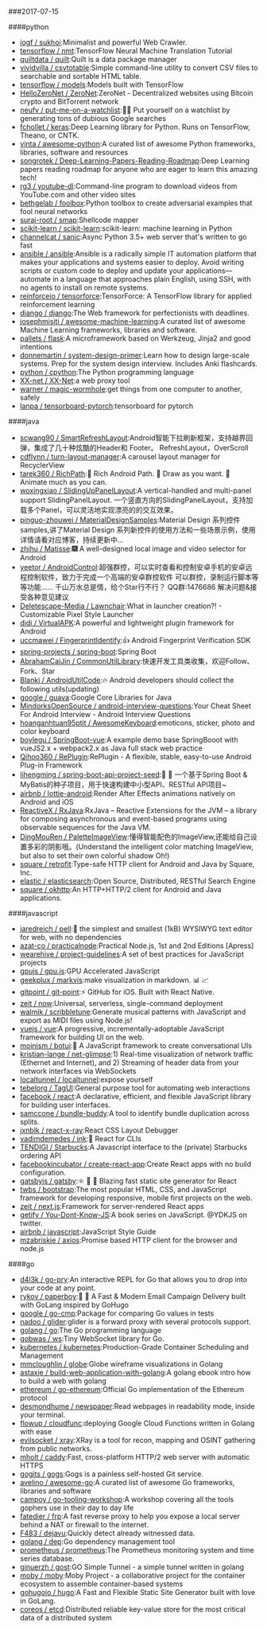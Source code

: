 ###2017-07-15

####python
* [iogf / sukhoi](https://github.com/iogf/sukhoi):Minimalist and powerful Web Crawler.
* [tensorflow / nmt](https://github.com/tensorflow/nmt):TensorFlow Neural Machine Translation Tutorial
* [quiltdata / quilt](https://github.com/quiltdata/quilt):Quilt is a data package manager
* [vividvilla / csvtotable](https://github.com/vividvilla/csvtotable):Simple command-line utility to convert CSV files to searchable and sortable HTML table.
* [tensorflow / models](https://github.com/tensorflow/models):Models built with TensorFlow
* [HelloZeroNet / ZeroNet](https://github.com/HelloZeroNet/ZeroNet):ZeroNet - Decentralized websites using Bitcoin crypto and BitTorrent network
* [neufv / put-me-on-a-watchlist](https://github.com/neufv/put-me-on-a-watchlist):👩‍💻 Put yourself on a watchlist by generating tons of dubious Google searches
* [fchollet / keras](https://github.com/fchollet/keras):Deep Learning library for Python. Runs on TensorFlow, Theano, or CNTK.
* [vinta / awesome-python](https://github.com/vinta/awesome-python):A curated list of awesome Python frameworks, libraries, software and resources
* [songrotek / Deep-Learning-Papers-Reading-Roadmap](https://github.com/songrotek/Deep-Learning-Papers-Reading-Roadmap):Deep Learning papers reading roadmap for anyone who are eager to learn this amazing tech!
* [rg3 / youtube-dl](https://github.com/rg3/youtube-dl):Command-line program to download videos from YouTube.com and other video sites
* [bethgelab / foolbox](https://github.com/bethgelab/foolbox):Python toolbox to create adversarial examples that fool neural networks
* [suraj-root / smap](https://github.com/suraj-root/smap):Shellcode mapper
* [scikit-learn / scikit-learn](https://github.com/scikit-learn/scikit-learn):scikit-learn: machine learning in Python
* [channelcat / sanic](https://github.com/channelcat/sanic):Async Python 3.5+ web server that's written to go fast
* [ansible / ansible](https://github.com/ansible/ansible):Ansible is a radically simple IT automation platform that makes your applications and systems easier to deploy. Avoid writing scripts or custom code to deploy and update your applications— automate in a language that approaches plain English, using SSH, with no agents to install on remote systems.
* [reinforceio / tensorforce](https://github.com/reinforceio/tensorforce):TensorForce: A TensorFlow library for applied reinforcement learning
* [django / django](https://github.com/django/django):The Web framework for perfectionists with deadlines.
* [josephmisiti / awesome-machine-learning](https://github.com/josephmisiti/awesome-machine-learning):A curated list of awesome Machine Learning frameworks, libraries and software.
* [pallets / flask](https://github.com/pallets/flask):A microframework based on Werkzeug, Jinja2 and good intentions
* [donnemartin / system-design-primer](https://github.com/donnemartin/system-design-primer):Learn how to design large-scale systems. Prep for the system design interview. Includes Anki flashcards.
* [python / cpython](https://github.com/python/cpython):The Python programming language
* [XX-net / XX-Net](https://github.com/XX-net/XX-Net):a web proxy tool
* [warner / magic-wormhole](https://github.com/warner/magic-wormhole):get things from one computer to another, safely
* [lanpa / tensorboard-pytorch](https://github.com/lanpa/tensorboard-pytorch):tensorboard for pytorch

####java
* [scwang90 / SmartRefreshLayout](https://github.com/scwang90/SmartRefreshLayout):Android智能下拉刷新框架，支持越界回弹，集成了几十种炫酷的Header和 Footer。 RefreshLayout，OverScroll
* [cdflynn / turn-layout-manager](https://github.com/cdflynn/turn-layout-manager):A carousel layout manager for RecyclerView
* [tarek360 / RichPath](https://github.com/tarek360/RichPath):💪 Rich Android Path. 🤡 Draw as you want. 🎉 Animate much as you can.
* [woxingxiao / SlidingUpPanelLayout](https://github.com/woxingxiao/SlidingUpPanelLayout):A vertical-handled and multi-panel support SlidingPanelLayout. 一个竖直方向的SlidingPanelLayout，支持加载多个Panel，可以灵活地实现漂亮的的交互效果。
* [pinguo-zhouwei / MaterialDesignSamples](https://github.com/pinguo-zhouwei/MaterialDesignSamples):Material Design 系列控件samples,讲了Material Design 系列新控件的使用方法和一些场景示例，使用详情请看对应博客，持续更新中...
* [zhihu / Matisse](https://github.com/zhihu/Matisse):🎆 A well-designed local image and video selector for Android
* [yeetor / AndroidControl](https://github.com/yeetor/AndroidControl):超强群控，可以实时查看和控制安卓手机的安卓远程控制软件，致力于完成一个高端的安卓群控软件 可以群控，录制运行脚本等等功能...... 千山万水总是情，给个Star行不行？ QQ群:1476686 解决问题&接受各种意见建议
* [Deletescape-Media / Lawnchair](https://github.com/Deletescape-Media/Lawnchair):What in launcher creation?! - Customizable Pixel Style Launcher
* [didi / VirtualAPK](https://github.com/didi/VirtualAPK):A powerful and lightweight plugin framework for Android
* [uccmawei / FingerprintIdentify](https://github.com/uccmawei/FingerprintIdentify):👍 Android Fingerprint Verification SDK
* [spring-projects / spring-boot](https://github.com/spring-projects/spring-boot):Spring Boot
* [AbrahamCaiJin / CommonUtilLibrary](https://github.com/AbrahamCaiJin/CommonUtilLibrary):快速开发工具类收集，欢迎Follow、Fork、Star
* [Blankj / AndroidUtilCode](https://github.com/Blankj/AndroidUtilCode):🔥 Android developers should collect the following utils(updating)
* [google / guava](https://github.com/google/guava):Google Core Libraries for Java
* [MindorksOpenSource / android-interview-questions](https://github.com/MindorksOpenSource/android-interview-questions):Your Cheat Sheet For Android Interview - Android Interview Questions
* [hoanganhtuan95ptit / AwesomeKeyboard](https://github.com/hoanganhtuan95ptit/AwesomeKeyboard):emoticons, sticker, photo and color keyboard
* [boylegu / SpringBoot-vue](https://github.com/boylegu/SpringBoot-vue):A example demo base SpringBooot with vueJS2.x + webpack2.x as Java full stack web practice
* [Qihoo360 / RePlugin](https://github.com/Qihoo360/RePlugin):RePlugin - A flexible, stable, easy-to-use Android Plug-in Framework
* [lihengming / spring-boot-api-project-seed](https://github.com/lihengming/spring-boot-api-project-seed):🌱 🚀 一个基于Spring Boot & MyBatis的种子项目，用于快速构建中小型API、RESTful API项目~
* [airbnb / lottie-android](https://github.com/airbnb/lottie-android):Render After Effects animations natively on Android and iOS
* [ReactiveX / RxJava](https://github.com/ReactiveX/RxJava):RxJava – Reactive Extensions for the JVM – a library for composing asynchronous and event-based programs using observable sequences for the Java VM.
* [DingMouRen / PaletteImageView](https://github.com/DingMouRen/PaletteImageView):懂得智能配色的ImageView,还能给自己设置多彩的阴影哦。(Understand the intelligent color matching ImageView, but also to set their own colorful shadow Oh!)
* [square / retrofit](https://github.com/square/retrofit):Type-safe HTTP client for Android and Java by Square, Inc.
* [elastic / elasticsearch](https://github.com/elastic/elasticsearch):Open Source, Distributed, RESTful Search Engine
* [square / okhttp](https://github.com/square/okhttp):An HTTP+HTTP/2 client for Android and Java applications.

####javascript
* [jaredreich / pell](https://github.com/jaredreich/pell):📝 the simplest and smallest (1kB) WYSIWYG text editor for web, with no dependencies
* [azat-co / practicalnode](https://github.com/azat-co/practicalnode):Practical Node.js, 1st and 2nd Editions [Apress]
* [wearehive / project-guidelines](https://github.com/wearehive/project-guidelines):A set of best practices for JavaScript projects
* [gpujs / gpu.js](https://github.com/gpujs/gpu.js):GPU Accelerated JavaScript
* [geekplux / markvis](https://github.com/geekplux/markvis):make visualization in markdown. 📊 📈
* [gitpoint / git-point](https://github.com/gitpoint/git-point):⚡️ GitHub for iOS. Built with React Native.
* [zeit / now](https://github.com/zeit/now):Universal, serverless, single-command deployment
* [walmik / scribbletune](https://github.com/walmik/scribbletune):Generate musical patterns with JavaScript and export as MIDI files using Node.js!
* [vuejs / vue](https://github.com/vuejs/vue):A progressive, incrementally-adoptable JavaScript framework for building UI on the web.
* [moinism / botui](https://github.com/moinism/botui):🤖 A JavaScript framework to create conversational UIs
* [kristian-lange / net-glimpse](https://github.com/kristian-lange/net-glimpse):1) Real-time visualization of network traffic (Ethernet and Internet), and 2) Streaming of header data from your network interfaces via WebSockets
* [localtunnel / localtunnel](https://github.com/localtunnel/localtunnel):expose yourself
* [tebelorg / TagUI](https://github.com/tebelorg/TagUI):General purpose tool for automating web interactions
* [facebook / react](https://github.com/facebook/react):A declarative, efficient, and flexible JavaScript library for building user interfaces.
* [samccone / bundle-buddy](https://github.com/samccone/bundle-buddy):A tool to identify bundle duplication across splits.
* [jxnblk / react-x-ray](https://github.com/jxnblk/react-x-ray):React CSS Layout Debugger
* [vadimdemedes / ink](https://github.com/vadimdemedes/ink):🌈 React for CLIs
* [TENDIGI / Starbucks](https://github.com/TENDIGI/Starbucks):A Javascript interface to the (private) Starbucks ordering API
* [facebookincubator / create-react-app](https://github.com/facebookincubator/create-react-app):Create React apps with no build configuration.
* [gatsbyjs / gatsby](https://github.com/gatsbyjs/gatsby):⚛️ 📄 🚀 Blazing fast static site generator for React
* [twbs / bootstrap](https://github.com/twbs/bootstrap):The most popular HTML, CSS, and JavaScript framework for developing responsive, mobile first projects on the web.
* [zeit / next.js](https://github.com/zeit/next.js):Framework for server-rendered React apps
* [getify / You-Dont-Know-JS](https://github.com/getify/You-Dont-Know-JS):A book series on JavaScript. @YDKJS on twitter.
* [airbnb / javascript](https://github.com/airbnb/javascript):JavaScript Style Guide
* [mzabriskie / axios](https://github.com/mzabriskie/axios):Promise based HTTP client for the browser and node.js

####go
* [d4l3k / go-pry](https://github.com/d4l3k/go-pry):An interactive REPL for Go that allows you to drop into your code at any point.
* [rykov / paperboy](https://github.com/rykov/paperboy):💌 💨 A Fast & Modern Email Campaign Delivery built with GoLang inspired by GoHugo
* [google / go-cmp](https://github.com/google/go-cmp):Package for comparing Go values in tests
* [nadoo / glider](https://github.com/nadoo/glider):glider is a forward proxy with several protocols support.
* [golang / go](https://github.com/golang/go):The Go programming language
* [gobwas / ws](https://github.com/gobwas/ws):Tiny WebSocket library for Go.
* [kubernetes / kubernetes](https://github.com/kubernetes/kubernetes):Production-Grade Container Scheduling and Management
* [mmcloughlin / globe](https://github.com/mmcloughlin/globe):Globe wireframe visualizations in Golang
* [astaxie / build-web-application-with-golang](https://github.com/astaxie/build-web-application-with-golang):A golang ebook intro how to build a web with golang
* [ethereum / go-ethereum](https://github.com/ethereum/go-ethereum):Official Go implementation of the Ethereum protocol
* [desmondhume / newspaper](https://github.com/desmondhume/newspaper):Read webpages in readability mode, inside your terminal.
* [flowup / cloudfunc](https://github.com/flowup/cloudfunc):deploying Google Cloud Functions written in Golang with ease
* [evilsocket / xray](https://github.com/evilsocket/xray):XRay is a tool for recon, mapping and OSINT gathering from public networks.
* [mholt / caddy](https://github.com/mholt/caddy):Fast, cross-platform HTTP/2 web server with automatic HTTPS
* [gogits / gogs](https://github.com/gogits/gogs):Gogs is a painless self-hosted Git service.
* [avelino / awesome-go](https://github.com/avelino/awesome-go):A curated list of awesome Go frameworks, libraries and software
* [campoy / go-tooling-workshop](https://github.com/campoy/go-tooling-workshop):A workshop covering all the tools gophers use in their day to day life
* [fatedier / frp](https://github.com/fatedier/frp):A fast reverse proxy to help you expose a local server behind a NAT or firewall to the internet.
* [F483 / dejavu](https://github.com/F483/dejavu):Quickly detect already witnessed data.
* [golang / dep](https://github.com/golang/dep):Go dependency management tool
* [prometheus / prometheus](https://github.com/prometheus/prometheus):The Prometheus monitoring system and time series database.
* [ginuerzh / gost](https://github.com/ginuerzh/gost):GO Simple Tunnel - a simple tunnel written in golang
* [moby / moby](https://github.com/moby/moby):Moby Project - a collaborative project for the container ecosystem to assemble container-based systems
* [gohugoio / hugo](https://github.com/gohugoio/hugo):A Fast and Flexible Static Site Generator built with love in GoLang.
* [coreos / etcd](https://github.com/coreos/etcd):Distributed reliable key-value store for the most critical data of a distributed system
